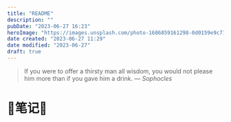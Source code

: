 ```yaml
---
title: "README"
description: ""
pubDate: "2023-06-27 16:23"
heroImage: "https://images.unsplash.com/photo-1686859161298-0d0159e9c71a?crop=entropy&cs=srgb&fm=jpg&ixid=M3wzNjM5Nzd8MHwxfHJhbmRvbXx8fHx8fHx8fDE2ODc4NDUyNDd8&ixlib=rb-4.0.3&q=85&w=1200&h=400"
date created: "2023-06-27 11:29"
date modified: "2023-06-27"
draft: true
---
```


> If you were to offer a thirsty man all wisdom, you would not please him more than if you gave him a drink.
> — <cite>Sophocles</cite>


# 📝笔记📒

